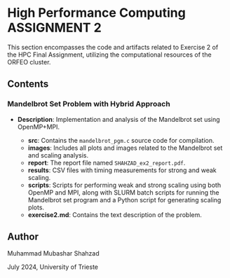 # High Performance Computing ASSIGNMENT 2

This section encompasses the code and artifacts related to Exercise 2 of the HPC Final Assignment, utilizing the computational resources of the ORFEO cluster.

## Contents

### Mandelbrot Set Problem with Hybrid Approach

- **Description**: Implementation and analysis of the Mandelbrot set using OpenMP+MPI.

  - **src**: Contains the `mandelbrot_pgm.c` source code for compilation.
  - **images**: Includes all plots and images related to the Mandelbrot set and scaling analysis.
  - **report**: The report file named `SHAHZAD_ex2_report.pdf`.
  - **results**: CSV files with timing measurements for strong and weak scaling.
  - **scripts**: Scripts for performing weak and strong scaling using both OpenMP and MPI, along with SLURM batch scripts for running the Mandelbrot set program and a Python script for generating scaling plots.
  - **exercise2.md**: Contains the text description of the problem.

## Author

Muhammad Mubashar Shahzad

July 2024, University of Trieste

